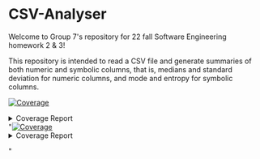 # CSV-Analyser

Welcome to Group 7's repository for 22 fall Software Engineering homework 2 & 3!

This repository is intended to read a CSV file and generate summaries of both numeric and symbolic columns, that is, medians and standard deviation for numeric columns, and mode and entropy for symbolic columns.

<!-- Pytest Coverage Comment:Begin -->
<a href="https://github.com/yzhu27/CSVAnalyser/blob/main/README.md"><img alt="Coverage" src="https://img.shields.io/badge/Coverage-90%25-brightgreen.svg" /></a><details><summary>Coverage Report </summary><table><tr><th>File</th><th>Stmts</th><th>Miss</th><th>Cover</th><th>Missing</th></tr><tbody><tr><td colspan="5"><b>src</b></td></tr><tr><td>&nbsp; &nbsp;<a href="https://github.com/yzhu27/CSVAnalyser/blob/main/src/Cols.py">Cols.py</a></td><td>20</td><td>1</td><td>1</td><td><a href="https://github.com/yzhu27/CSVAnalyser/blob/main/src/Cols.py#L 95%"> 95%</a></td></tr><tr><td>&nbsp; &nbsp;<a href="https://github.com/yzhu27/CSVAnalyser/blob/main/src/Data.py">Data.py</a></td><td>30</td><td>2</td><td>2</td><td><a href="https://github.com/yzhu27/CSVAnalyser/blob/main/src/Data.py#L 93%"> 93%</a></td></tr><tr><td>&nbsp; &nbsp;<a href="https://github.com/yzhu27/CSVAnalyser/blob/main/src/Num.py">Num.py</a></td><td>53</td><td>0</td><td>100%</td><td>&nbsp;</td></tr><tr><td>&nbsp; &nbsp;<a href="https://github.com/yzhu27/CSVAnalyser/blob/main/src/Row.py">Row.py</a></td><td>6</td><td>0</td><td>100%</td><td>&nbsp;</td></tr><tr><td>&nbsp; &nbsp;<a href="https://github.com/yzhu27/CSVAnalyser/blob/main/src/Sym.py">Sym.py</a></td><td>27</td><td>0</td><td>100%</td><td>&nbsp;</td></tr><tr><td>&nbsp; &nbsp;<a href="https://github.com/yzhu27/CSVAnalyser/blob/main/src/__init__.py">__init__.py</a></td><td>0</td><td>0</td><td>100%</td><td>&nbsp;</td></tr><tr><td>&nbsp; &nbsp;<a href="https://github.com/yzhu27/CSVAnalyser/blob/main/src/csv.py">csv.py</a></td><td>13</td><td>0</td><td>100%</td><td>&nbsp;</td></tr><tr><td>&nbsp; &nbsp;<a href="https://github.com/yzhu27/CSVAnalyser/blob/main/src/the.py">the.py</a></td><td>13</td><td>0</td><td>100%</td><td>&nbsp;</td></tr><tr><td>&nbsp; &nbsp;<a href="https://github.com/yzhu27/CSVAnalyser/blob/main/src/utils.py">utils.py</a></td><td>53</td><td>19</td><td>19</td><td><a href="https://github.com/yzhu27/CSVAnalyser/blob/main/src/utils.py#L 64%"> 64%</a></td></tr><tr><td><b>TOTAL</b></td><td><b>215</b></td><td><b>22</b></td><td><b>90%</b></td><td>&nbsp;</td></tr></tbody></table></details>
"<a href="https://github.com/yzhu27/CSVAnalyser/blob/9f75a57432885fb2200ab56990e0ea170f68b087/README.md"><img alt="Coverage" src="https://img.shields.io/badge/Coverage-90%25-brightgreen.svg" /></a><details><summary>Coverage Report </summary><table><tr><th>File</th><th>Stmts</th><th>Miss</th><th>Cover</th><th>Missing</th></tr><tbody><tr><td colspan="5"><b>src</b></td></tr><tr><td>&nbsp; &nbsp;<a href="https://github.com/yzhu27/CSVAnalyser/blob/9f75a57432885fb2200ab56990e0ea170f68b087/src/Cols.py">Cols.py</a></td><td>20</td><td>1</td><td>1</td><td><a href="https://github.com/yzhu27/CSVAnalyser/blob/9f75a57432885fb2200ab56990e0ea170f68b087/src/Cols.py#L 95%"> 95%</a></td></tr><tr><td>&nbsp; &nbsp;<a href="https://github.com/yzhu27/CSVAnalyser/blob/9f75a57432885fb2200ab56990e0ea170f68b087/src/Data.py">Data.py</a></td><td>30</td><td>2</td><td>2</td><td><a href="https://github.com/yzhu27/CSVAnalyser/blob/9f75a57432885fb2200ab56990e0ea170f68b087/src/Data.py#L 93%"> 93%</a></td></tr><tr><td>&nbsp; &nbsp;<a href="https://github.com/yzhu27/CSVAnalyser/blob/9f75a57432885fb2200ab56990e0ea170f68b087/src/Num.py">Num.py</a></td><td>53</td><td>0</td><td>100%</td><td>&nbsp;</td></tr><tr><td>&nbsp; &nbsp;<a href="https://github.com/yzhu27/CSVAnalyser/blob/9f75a57432885fb2200ab56990e0ea170f68b087/src/Row.py">Row.py</a></td><td>6</td><td>0</td><td>100%</td><td>&nbsp;</td></tr><tr><td>&nbsp; &nbsp;<a href="https://github.com/yzhu27/CSVAnalyser/blob/9f75a57432885fb2200ab56990e0ea170f68b087/src/Sym.py">Sym.py</a></td><td>27</td><td>0</td><td>100%</td><td>&nbsp;</td></tr><tr><td>&nbsp; &nbsp;<a href="https://github.com/yzhu27/CSVAnalyser/blob/9f75a57432885fb2200ab56990e0ea170f68b087/src/\_\_init\_\_.py">\_\_init\_\_.py</a></td><td>0</td><td>0</td><td>100%</td><td>&nbsp;</td></tr><tr><td>&nbsp; &nbsp;<a href="https://github.com/yzhu27/CSVAnalyser/blob/9f75a57432885fb2200ab56990e0ea170f68b087/src/csv.py">csv.py</a></td><td>13</td><td>0</td><td>100%</td><td>&nbsp;</td></tr><tr><td>&nbsp; &nbsp;<a href="https://github.com/yzhu27/CSVAnalyser/blob/9f75a57432885fb2200ab56990e0ea170f68b087/src/the.py">the.py</a></td><td>13</td><td>0</td><td>100%</td><td>&nbsp;</td></tr><tr><td>&nbsp; &nbsp;<a href="https://github.com/yzhu27/CSVAnalyser/blob/9f75a57432885fb2200ab56990e0ea170f68b087/src/utils.py">utils.py</a></td><td>53</td><td>19</td><td>19</td><td><a href="https://github.com/yzhu27/CSVAnalyser/blob/9f75a57432885fb2200ab56990e0ea170f68b087/src/utils.py#L 64%"> 64%</a></td></tr><tr><td><b>TOTAL</b></td><td><b>215</b></td><td><b>22</b></td><td><b>90%</b></td><td>&nbsp;</td></tr></tbody></table></details>

"
<!-- Pytest Coverage Comment:End -->
